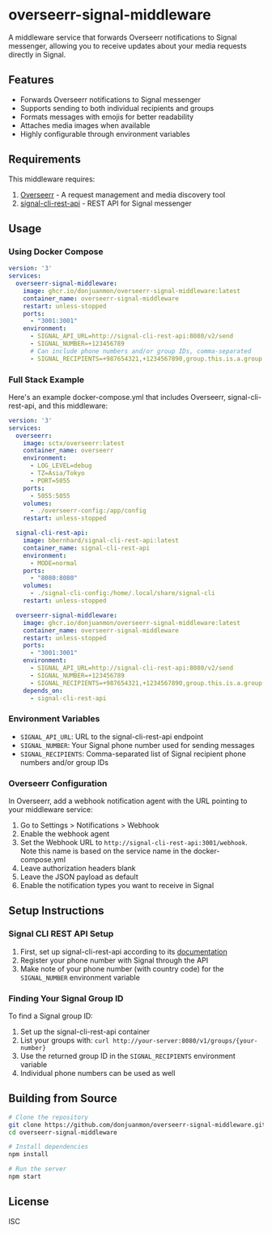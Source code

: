 # overseerr-signal-middleware

A middleware service that forwards Overseerr notifications to Signal messenger, allowing you to receive updates about your media requests directly in Signal.

## Features

- Forwards Overseerr notifications to Signal messenger
- Supports sending to both individual recipients and groups
- Formats messages with emojis for better readability
- Attaches media images when available
- Highly configurable through environment variables

## Requirements

This middleware requires:

1. [Overseerr](https://github.com/sct/overseerr) - A request management and media discovery tool
2. [signal-cli-rest-api](https://github.com/bbernhard/signal-cli-rest-api) - REST API for Signal messenger

## Usage

### Using Docker Compose

```yaml
version: '3'
services:
  overseerr-signal-middleware:
    image: ghcr.io/donjuanmon/overseerr-signal-middleware:latest
    container_name: overseerr-signal-middleware
    restart: unless-stopped
    ports:
      - "3001:3001"
    environment:
      - SIGNAL_API_URL=http://signal-cli-rest-api:8080/v2/send
      - SIGNAL_NUMBER=+123456789
      # Can include phone numbers and/or group IDs, comma-separated
      - SIGNAL_RECIPIENTS=+987654321,+1234567890,group.this.is.a.group.id
```

### Full Stack Example

Here's an example docker-compose.yml that includes Overseerr, signal-cli-rest-api, and this middleware:

```yaml
version: '3'
services:
  overseerr:
    image: sctx/overseerr:latest
    container_name: overseerr
    environment:
      - LOG_LEVEL=debug
      - TZ=Asia/Tokyo
      - PORT=5055
    ports:
      - 5055:5055
    volumes:
      - ./overseerr-config:/app/config
    restart: unless-stopped

  signal-cli-rest-api:
    image: bbernhard/signal-cli-rest-api:latest
    container_name: signal-cli-rest-api
    environment:
      - MODE=normal
    ports:
      - "8080:8080"
    volumes:
      - ./signal-cli-config:/home/.local/share/signal-cli
    restart: unless-stopped

  overseerr-signal-middleware:
    image: ghcr.io/donjuanmon/overseerr-signal-middleware:latest
    container_name: overseerr-signal-middleware
    restart: unless-stopped
    ports:
      - "3001:3001"
    environment:
      - SIGNAL_API_URL=http://signal-cli-rest-api:8080/v2/send
      - SIGNAL_NUMBER=+123456789
      - SIGNAL_RECIPIENTS=+987654321,+1234567890,group.this.is.a.group.id
    depends_on:
      - signal-cli-rest-api
```

### Environment Variables

- `SIGNAL_API_URL`: URL to the signal-cli-rest-api endpoint
- `SIGNAL_NUMBER`: Your Signal phone number used for sending messages
- `SIGNAL_RECIPIENTS`: Comma-separated list of Signal recipient phone numbers and/or group IDs

### Overseerr Configuration

In Overseerr, add a webhook notification agent with the URL pointing to your middleware service:

1. Go to Settings > Notifications > Webhook
2. Enable the webhook agent
3. Set the Webhook URL to `http://signal-cli-rest-api:3001/webhook`. Note this name is based on the service name in the docker-compose.yml
4. Leave authorization headers blank
5. Leave the JSON payload as default
6. Enable the notification types you want to receive in Signal

## Setup Instructions

### Signal CLI REST API Setup

1. First, set up signal-cli-rest-api according to its [documentation](https://github.com/bbernhard/signal-cli-rest-api)
2. Register your phone number with Signal through the API
3. Make note of your phone number (with country code) for the `SIGNAL_NUMBER` environment variable

### Finding Your Signal Group ID

To find a Signal group ID:

1. Set up the signal-cli-rest-api container
2. List your groups with: `curl http://your-server:8080/v1/groups/{your-number}`
3. Use the returned group ID in the `SIGNAL_RECIPIENTS` environment variable
4. Individual phone numbers can be used as well

## Building from Source

```bash
# Clone the repository
git clone https://github.com/donjuanmon/overseerr-signal-middleware.git
cd overseerr-signal-middleware

# Install dependencies
npm install

# Run the server
npm start
```

## License

ISC
